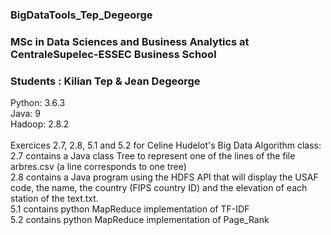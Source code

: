 ### BigDataTools_Tep_Degeorge
### MSc in Data Sciences and Business Analytics at CentraleSupelec-ESSEC Business School
### Students : Kilian Tep & Jean Degeorge
Python: 3.6.3 \
Java: 9 \
Hadoop: 2.8.2 \
\
Exercices 2.7, 2.8, 5.1 and 5.2 for Celine Hudelot's Big Data Algorithm class: \
2.7 contains a Java class Tree to represent one of the lines of the file arbres.csv (a line corresponds to one tree) \
2.8 contains a Java program using the HDFS API that will display the USAF code, the name, the country (FIPS country ID) and the elevation of each station of the text.txt. \
5.1 contains python MapReduce implementation of TF-IDF \
5.2 contains python MapReduce implementation of Page_Rank
